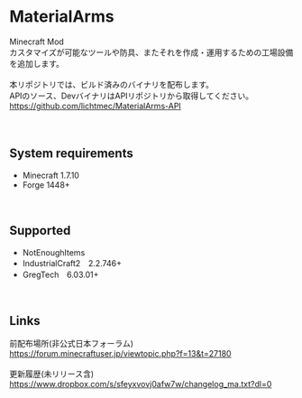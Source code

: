 # MaterialArms
Minecraft Mod  
カスタマイズが可能なツールや防具、またそれを作成・運用するための工場設備を追加します。  
<br />
本リポジトリでは、ビルド済みのバイナリを配布します。  
APIのソース、DevバイナリはAPIリポジトリから取得してください。  
https://github.com/lichtmec/MaterialArms-API  
<br /><br />

## System requirements  
- Minecraft 1.7.10  
- Forge 1448+  
<br />

## Supported  
- NotEnoughItems
- IndustrialCraft2　2.2.746+
- GregTech　6.03.01+
<br />

## Links
前配布場所(非公式日本フォーラム)  
https://forum.minecraftuser.jp/viewtopic.php?f=13&t=27180  
<br />
更新履歴(未リリース含)  
https://www.dropbox.com/s/sfeyxvovj0afw7w/changelog_ma.txt?dl=0  
